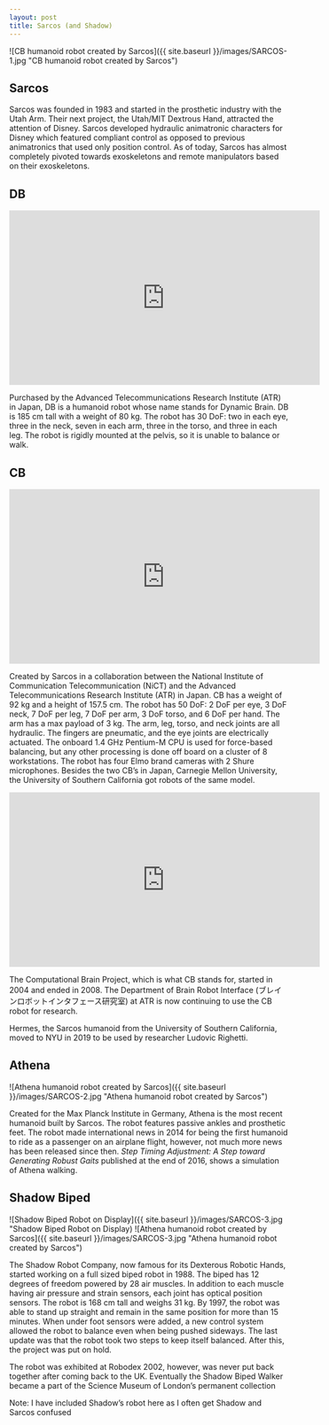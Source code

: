 ```yaml
---
layout: post
title: Sarcos (and Shadow)
---
```


![CB humanoid robot created by Sarcos]({{ site.baseurl }}/images/SARCOS-1.jpg "CB humanoid robot created by Sarcos")

## Sarcos ## 

Sarcos was founded in 1983 and started in the prosthetic industry with the Utah Arm. Their next project, the Utah/MIT Dextrous Hand, attracted the attention of Disney. Sarcos developed hydraulic animatronic characters for Disney which featured compliant control as opposed to previous animatronics that used only position control. As of today, Sarcos has almost completely pivoted towards exoskeletons and remote manipulators based on their exoskeletons.

## DB ##

<iframe width="560" height="315" src="https://www.youtube.com/embed/fwzYWjaKSDA?start=182" title="YouTube video player" frameborder="0" allow="accelerometer; autoplay; clipboard-write; encrypted-media; gyroscope; picture-in-picture" allowfullscreen></iframe>

Purchased by the Advanced Telecommunications Research Institute (ATR) in Japan, DB is a humanoid robot whose name stands for Dynamic Brain. DB is 185 cm tall with a weight of 80 kg. The robot has 30 DoF: two in each eye, three in the neck, seven in each arm, three in the torso, and three in each leg. The robot is rigidly mounted at the pelvis, so it is unable to balance or walk.

## CB ##

<iframe width="560" height="315" src="https://www.youtube.com/embed/B1NQh8IfYeM" title="YouTube video player" frameborder="0" allow="accelerometer; autoplay; clipboard-write; encrypted-media; gyroscope; picture-in-picture" allowfullscreen></iframe>

Created by Sarcos in a collaboration between the National Institute of Communication Telecommunication (NiCT) and the Advanced Telecommunications Research Institute (ATR) in Japan. CB has a weight of 92 kg and a height of 157.5 cm. The robot has 50 DoF: 2 DoF per eye, 3 DoF neck, 7 DoF per leg, 7 DoF per arm, 3 DoF torso, and 6 DoF per hand. The arm has a max payload of 3 kg. The arm, leg, torso, and neck joints are all hydraulic. The fingers are pneumatic, and the eye joints are electrically actuated. The onboard 1.4 GHz Pentium-M CPU is used for force-based balancing, but any other processing is done off board on a cluster of 8 workstations. The robot has four Elmo brand cameras with 2 Shure microphones. Besides the two CB’s in Japan, Carnegie Mellon University, the University of Southern California got robots of the same model.

<iframe width="560" height="315" src="https://www.youtube.com/embed/co0DD5_vEBI" title="YouTube video player" frameborder="0" allow="accelerometer; autoplay; clipboard-write; encrypted-media; gyroscope; picture-in-picture" allowfullscreen></iframe>

The Computational Brain Project, which is what CB stands for, started in 2004 and ended in 2008. The Department of Brain Robot Interface (ブレインロボットインタフェース研究室) at ATR is now continuing to use the CB robot for research.

Hermes, the Sarcos humanoid from the University of Southern California, moved to NYU in 2019 to be used by researcher Ludovic Righetti.

## Athena ##

![Athena humanoid robot created by Sarcos]({{ site.baseurl }}/images/SARCOS-2.jpg "Athena humanoid robot created by Sarcos")

Created for the Max Planck Institute in Germany, Athena is the most recent humanoid built by Sarcos. The robot features passive ankles and prosthetic feet. The robot made international news in 2014 for being the first humanoid to ride as a passenger on an airplane flight, however, not much more news has been released since then. _Step Timing Adjustment: A Step toward Generating Robust Gaits_ published at the end of 2016, shows a simulation of Athena walking. 

## Shadow Biped ##

![Shadow Biped Robot on Display]({{ site.baseurl }}/images/SARCOS-3.jpg "Shadow Biped Robot on Display)
![Athena humanoid robot created by Sarcos]({{ site.baseurl }}/images/SARCOS-3.jpg "Athena humanoid robot created by Sarcos")


The Shadow Robot Company, now famous for its Dexterous Robotic Hands, started working on a full sized biped robot in 1988. The biped has 12 degrees of freedom powered by 28 air muscles. In addition to each muscle having air pressure and strain sensors, each joint has optical position sensors. The robot is 168 cm tall and weighs 31 kg. By 1997, the robot was able to stand up straight and remain in the same position for more than 15 minutes. When under foot sensors were added, a new control system allowed the robot to balance even when being pushed sideways. The last update was that the robot took two steps to keep itself balanced. After this, the project was put on hold. 

The robot was exhibited at Robodex 2002, however, was never put back together after coming back to the UK. Eventually the Shadow Biped Walker became a part of the Science Museum of London’s permanent collection

Note: I have included Shadow’s robot here as I often get Shadow and Sarcos confused 
